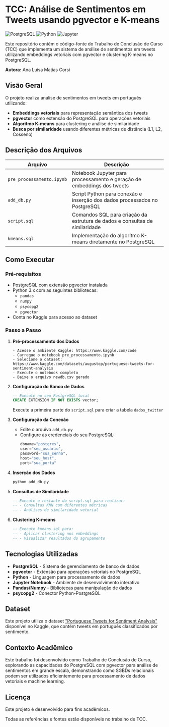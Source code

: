# TCC: Análise de Sentimentos em Tweets usando pgvector e K-means

![PostgreSQL](https://img.shields.io/badge/PostgreSQL-316192?style=flat&logo=postgresql&logoColor=white)
![Python](https://img.shields.io/badge/Python-3776AB?style=flat&logo=python&logoColor=white)
![Jupyter](https://img.shields.io/badge/Jupyter-F37626?style=flat&logo=jupyter&logoColor=white)

Este repositório contém o código-fonte do Trabalho de Conclusão de Curso (TCC) que implementa um sistema de análise de sentimentos em tweets utilizando embeddings vetoriais com pgvector e clustering K-means no PostgreSQL.

**Autora:** Ana Luísa Matias Corsi

## Visão Geral

O projeto realiza análise de sentimentos em tweets em português utilizando:
- **Embeddings vetoriais** para representação semântica dos tweets
- **pgvector** como extensão do PostgreSQL para operações vetoriais
- **Algoritmo K-means** para clustering e análise de similaridade
- **Busca por similaridade** usando diferentes métricas de distância (L1, L2, Cosseno)



## Descrição dos Arquivos

| Arquivo | Descrição |
|---------|-----------|
| `pre_processamento.ipynb` | Notebook Jupyter para processamento e geração de embeddings dos tweets |
| `add_db.py` | Script Python para conexão e inserção dos dados processados no PostgreSQL |
| `script.sql` | Comandos SQL para criação da estrutura de dados e consultas de similaridade |
| `kmeans.sql` | Implementação do algoritmo K-means diretamente no PostgreSQL |

## Como Executar

### Pré-requisitos

- PostgreSQL com extensão pgvector instalada
- Python 3.x com as seguintes bibliotecas:
  - `pandas`
  - `numpy`
  - `psycopg2`
  - `pgvector`
- Conta no Kaggle para acesso ao dataset

### Passo a Passo

1. **Pré-processamento dos Dados**
   ```
   - Acesse o ambiente Kaggle: https://www.kaggle.com/code
   - Carregue o notebook pre_processamento.ipynb
   - Selecione o dataset: https://www.kaggle.com/datasets/augustop/portuguese-tweets-for-sentiment-analysis
   - Execute o notebook completo
   - Baixe o arquivo newdb.csv gerado
   ```

2. **Configuração do Banco de Dados**
   ```sql
   -- Execute no seu PostgreSQL local
   CREATE EXTENSION IF NOT EXISTS vector;
   ```
   Execute a primeira parte do `script.sql` para criar a tabela `dados_twitter`

3. **Configuração da Conexão**
   - Edite o arquivo `add_db.py`
   - Configure as credenciais do seu PostgreSQL:
     ```python
     dbname="postgres",
     user="seu_usuario",
     password="sua_senha", 
     host="seu_host",
     port="sua_porta"
     ```

4. **Inserção dos Dados**
   ```bash
   python add_db.py
   ```

5. **Consultas de Similaridade**
   ```sql
   -- Execute o restante do script.sql para realizar:
   -- - Consultas KNN com diferentes métricas
   -- - Análises de similaridade vetorial
   ```

6. **Clustering K-means**
   ```sql
   -- Execute kmeans.sql para:
   -- - Aplicar clustering nos embeddings
   -- - Visualizar resultados do agrupamento
   ```



## Tecnologias Utilizadas

- **PostgreSQL** - Sistema de gerenciamento de banco de dados
- **pgvector** - Extensão para operações vetoriais no PostgreSQL
- **Python** - Linguagem para processamento de dados
- **Jupyter Notebook** - Ambiente de desenvolvimento interativo
- **Pandas/Numpy** - Bibliotecas para manipulação de dados
- **psycopg2** - Conector Python-PostgreSQL

## Dataset

Este projeto utiliza o dataset ["Portuguese Tweets for Sentiment Analysis"](https://www.kaggle.com/datasets/augustop/portuguese-tweets-for-sentiment-analysis) disponível no Kaggle, que contém tweets em português classificados por sentimento.

## Contexto Acadêmico

Este trabalho foi desenvolvido como Trabalho de Conclusão de Curso, explorando as capacidades do PostgreSQL com pgvector para análise de sentimentos em grande escala, demonstrando como SGBDs relacionais podem ser utilizados eficientemente para processamento de dados vetoriais e machine learning.

## Licença
Este projeto é desenvolvido para fins acadêmicos. 

Todas as referências e fontes estão disponíveis no trabalho de TCC. 
